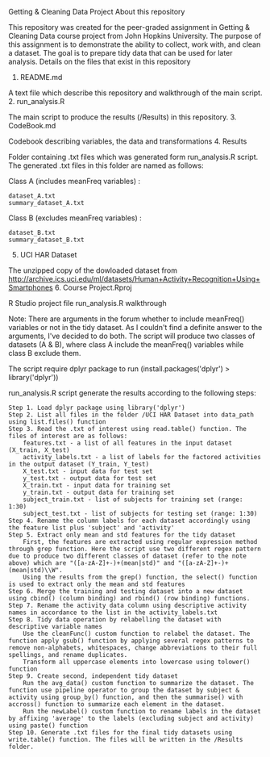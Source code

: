 Getting & Cleaning Data Project
About this repository

This repository was created for the peer-graded assignment in Getting & Cleaning Data course project from John Hopkins University. The purpose of this assignment is to demonstrate the ability to collect, work with, and clean a dataset. The goal is to prepare tidy data that can be used for later analysis.
Details on the files that exist in this repository
1. README.md

A text file which describe this repository and walkthrough of the main script.
2. run_analysis.R

The main script to produce the results (/Results) in this repository.
3. CodeBook.md

Codebook describing variables, the data and transformations
4. Results

Folder containing .txt files which was generated form run_analysis.R script. The generated .txt files in this folder are named as follows:

Class A (includes meanFreq variables) :

    dataset_A.txt
    summary_dataset_A.txt

Class B (excludes meanFreq variables) :

    dataset_B.txt
    summary_dataset_B.txt

5. UCI HAR Dataset

The unzipped copy of the dowloaded dataset from http://archive.ics.uci.edu/ml/datasets/Human+Activity+Recognition+Using+Smartphones
6. Course Project.Rproj

R Studio project file
run_analysis.R walkthrough

Note: There are arguments in the forum whether to include meanFreq() variables or not in the tidy dataset. As I couldn't find a definite answer to the arguments, I've decided to do both. The script will produce two classes of datasets (A & B), where class A include the meanFreq() variables while class B exclude them.

The script require dplyr package to run (install.packages('dplyr') > library('dplyr'))

run_analysis.R script generate the results according to the following steps:

    Step 1. Load dplyr package using library('dplyr')
    Step 2. List all files in the folder /UCI HAR Dataset into data_path using list.files() function
    Step 3. Read the .txt of interest using read.table() function. The files of interest are as follows:
        features.txt - a list of all features in the input dataset (X_train, X_test)
        activity_labels.txt - a list of labels for the factored activities in the output dataset (Y_train, Y_test)
        X_test.txt - input data for test set
        y_test.txt - output data for test set
        X_train.txt - input data for training set
        y_train.txt - output data for training set
        subject_train.txt - list of subjects for training set (range: 1:30)
        subject_test.txt - list of subjects for testing set (range: 1:30)
    Step 4. Rename the column labels for each dataset accordingly using the feature list plus 'subject' and 'activity'
    Step 5. Extract only mean and std features for the tidy dataset
        First, the features are extracted using regular expression method through grep function. Here the script use two different regex pattern due to produce two different classes of dataset (refer to the note above) which are "([a-zA-Z]+-)+(mean|std)" and "([a-zA-Z]+-)+(mean|std)\\W".
        Using the results from the grep() function, the select() function is used to extract only the mean and std features
    Step 6. Merge the training and testing dataset into a new dataset using cbind() (column binding) and rbind() (row binding) functions.
    Step 7. Rename the activity data column using descriptive activity names in accordance to the list in the activity_labels.txt
    Step 8. Tidy data operation by relabelling the dataset with descriptive variable names
        Use the cleanFunc() custom function to relabel the dataset. The function apply gsub() function by applying several regex patterns to remove non-alphabets, whitespaces, change abbreviations to their full spellings, and rename duplicates.
        Transform all uppercase elements into lowercase using tolower() function
    Step 9. Create second, independent tidy dataset
        Run the avg_data() custom function to summarize the dataset. The function use pipeline operator to group the dataset by subject & activity using group_by() function, and then the summarise() with accross() function to summarize each element in the dataset.
        Run the newLabel() custom function to rename labels in the dataset by affixing 'average' to the labels (excluding subject and activity) using paste() function
    Step 10. Generate .txt files for the final tidy datasets using write.table() function. The files will be written in the /Results folder.
